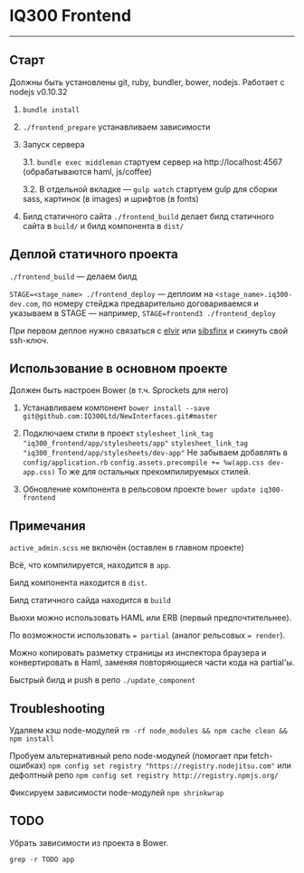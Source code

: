 # IQ300 Frontend
------

## Старт

Должны быть установлены git, ruby, bundler, bower, nodejs.
Работает с nodejs v0.10.32

1. `bundle install`

2. `./frontend_prepare` устанавливаем зависимости

3. Запуск сервера

	3.1. `bundle exec middleman` стартуем сервер на http://localhost:4567
(обрабатываются haml, js/coffee)

	3.2. В отдельной вкладке — `gulp watch` стартуем gulp для сборки sass, картинок (в images) и
шрифтов (в fonts)

4. Билд статичного сайта
  `./frontend_build` делает билд статичного сайта в `build/` и билд
компонента в `dist/`


## Деплой статичного проекта

`./frontend_build` — делаем билд

`STAGE=<stage_name> ./frontend_deploy` — деплоим на
`<stage_name>.iq300-dev.com`, по номеру стейджа предварительно
договариваемся и указываем в STAGE — например, `STAGE=frontend3 ./frontend_deploy`

При первом деплое нужно связаться c [elvir](https://github.com/elvir) или
[sibsfinx](https://github.com/sibsfinx) и скинуть свой ssh-ключ.



## Использование в основном проекте

Должен быть настроен Bower (в т.ч. Sprockets для него)

1. Устанавливаем компонент
```bower install --save git@github.com:IQ300Ltd/NewInterfaces.git#master```

2. Подключаем стили в проект
```stylesheet_link_tag "iq300_frontend/app/stylesheets/app"```
```stylesheet_link_tag "iq300_frontend/app/stylesheets/dev-app"```
Не забываем добавлять в `config/application.rb`
```config.assets.precompile += %w(app.css dev-app.css)```
То же для остальных прекомпилируемых стилей.

3. Обновление компонента в рельсовом проекте
```bower update iq300-frontend```

## Примечания

`active_admin.scss` не включён (оставлен в главном проекте)

Всё, что компилируется, находится в `app`.

Билд компонента находится в `dist`.

Билд статичного сайда находится в `build`

Вьюхи можно использовать HAML или ERB (первый предпочтительнее).

По возможности использовать `= partial` (аналог рельсовых `= render`).

Можно копировать разметку страницы из инспектора браузера и
конвертировать в Haml, заменяя повторяющиеся части кода на partial'ы.

Быстрый билд и push в репо `./update_component`


## Troubleshooting

Удаляем кэш node-модулей
```rm -rf node_modules && npm cache clean && npm install```

Пробуем альтернативный репо node-модулей (помогает при fetch-ошибках)
```npm config set registry "https://registry.nodejitsu.com"```
или дефолтный репо
```npm config set registry http://registry.npmjs.org/```

Фиксируем зависимости node-модулей
```npm shrinkwrap```

## TODO

Убрать зависимости из проекта в Bower.

`grep -r TODO app`
